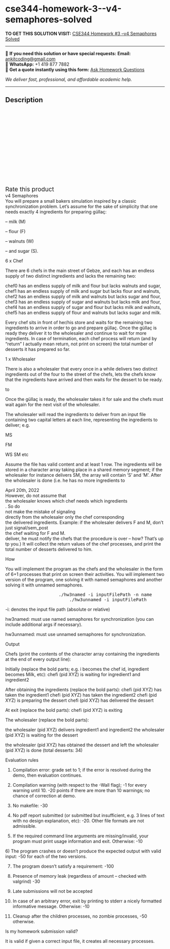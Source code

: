 # cse344-homework-3--v4-semaphores-solved
**TO GET THIS SOLUTION VISIT:** [CSE344 Homework #3 –v4 Semaphores Solved](https://www.ankitcodinghub.com/product/cse344-homework-3-v4-semaphores-solved/)


---

📩 **If you need this solution or have special requests:** **Email:** ankitcoding@gmail.com  
📱 **WhatsApp:** +1 419 877 7882  
📄 **Get a quote instantly using this form:** [Ask Homework Questions](https://www.ankitcodinghub.com/services/ask-homework-questions/)

*We deliver fast, professional, and affordable academic help.*

---

<h2>Description</h2>



<div class="kk-star-ratings kksr-auto kksr-align-center kksr-valign-top" data-payload="{&quot;align&quot;:&quot;center&quot;,&quot;id&quot;:&quot;93942&quot;,&quot;slug&quot;:&quot;default&quot;,&quot;valign&quot;:&quot;top&quot;,&quot;ignore&quot;:&quot;&quot;,&quot;reference&quot;:&quot;auto&quot;,&quot;class&quot;:&quot;&quot;,&quot;count&quot;:&quot;0&quot;,&quot;legendonly&quot;:&quot;&quot;,&quot;readonly&quot;:&quot;&quot;,&quot;score&quot;:&quot;0&quot;,&quot;starsonly&quot;:&quot;&quot;,&quot;best&quot;:&quot;5&quot;,&quot;gap&quot;:&quot;4&quot;,&quot;greet&quot;:&quot;Rate this product&quot;,&quot;legend&quot;:&quot;0\/5 - (0 votes)&quot;,&quot;size&quot;:&quot;24&quot;,&quot;title&quot;:&quot;CSE344 Homework #3 –v4 Semaphores Solved&quot;,&quot;width&quot;:&quot;0&quot;,&quot;_legend&quot;:&quot;{score}\/{best} - ({count} {votes})&quot;,&quot;font_factor&quot;:&quot;1.25&quot;}">

<div class="kksr-stars">

<div class="kksr-stars-inactive">
            <div class="kksr-star" data-star="1" style="padding-right: 4px">


<div class="kksr-icon" style="width: 24px; height: 24px;"></div>
        </div>
            <div class="kksr-star" data-star="2" style="padding-right: 4px">


<div class="kksr-icon" style="width: 24px; height: 24px;"></div>
        </div>
            <div class="kksr-star" data-star="3" style="padding-right: 4px">


<div class="kksr-icon" style="width: 24px; height: 24px;"></div>
        </div>
            <div class="kksr-star" data-star="4" style="padding-right: 4px">


<div class="kksr-icon" style="width: 24px; height: 24px;"></div>
        </div>
            <div class="kksr-star" data-star="5" style="padding-right: 4px">


<div class="kksr-icon" style="width: 24px; height: 24px;"></div>
        </div>
    </div>

<div class="kksr-stars-active" style="width: 0px;">
            <div class="kksr-star" style="padding-right: 4px">


<div class="kksr-icon" style="width: 24px; height: 24px;"></div>
        </div>
            <div class="kksr-star" style="padding-right: 4px">


<div class="kksr-icon" style="width: 24px; height: 24px;"></div>
        </div>
            <div class="kksr-star" style="padding-right: 4px">


<div class="kksr-icon" style="width: 24px; height: 24px;"></div>
        </div>
            <div class="kksr-star" style="padding-right: 4px">


<div class="kksr-icon" style="width: 24px; height: 24px;"></div>
        </div>
            <div class="kksr-star" style="padding-right: 4px">


<div class="kksr-icon" style="width: 24px; height: 24px;"></div>
        </div>
    </div>
</div>


<div class="kksr-legend" style="font-size: 19.2px;">
            <span class="kksr-muted">Rate this product</span>
    </div>
    </div>
<div class="page" title="Page 1">
<div class="layoutArea">
<div class="column">
v4 Semaphores

</div>
</div>
<div class="layoutArea">
<div class="column">
You will prepare a small bakers simulation inspired by a classic synchronization problem. Let’s assume for the sake of simplicity that one needs exactly 4 ingredients for preparing güllaç:

– milk (M)

– flour (F)

– walnuts (W)

– and sugar (S).

6 x Chef

There are 6 chefs in the main street of Gebze, and each has an endless supply of two distinct ingredients and lacks the remaining two:

chef0 has an endless supply of milk and flour but lacks walnuts and sugar, chef1 has an endless supply of milk and sugar but lacks flour and walnuts, chef2 has an endless supply of milk and walnuts but lacks sugar and flour, chef3 has an endless supply of sugar and walnuts but lacks milk and flour, chef4 has an endless supply of sugar and flour but lacks milk and walnuts, chef5 has an endless supply of flour and walnuts but lacks sugar and milk.

Every chef sits in front of her/his store and waits for the remaining two ingredients to arrive in order to go and prepare güllaç. Once the güllaç is ready they deliver it to the wholesaler and continue to wait for more ingredients. In case of termination, each chef process will return (and by “return” I actually mean return, not print on screen) the total number of desserts it has prepared so far.

1 x Wholesaler

There is also a wholesaler that every once in a while delivers two distinct ingredients out of the four to the street of the chefs, lets the chefs know that the ingredients have arrived and then waits for the dessert to be ready.

to

Once the güllaç is ready, the wholesaler takes it for sale and the chefs must wait again for the next visit of the wholesaler.

The wholesaler will read the ingredients to deliver from an input file containing two capital letters at each line, representing the ingredients to deliver; e.g.

MS

FM

WS SM etc

Assume the file has valid content and at least 1 row. The ingredients will be stored in a character array taking place in a shared memory segment; if the wholesaler for instance delivers SM, the array will contain ‘S’ and ‘M’. After the wholesaler is done (i.e. he has no more ingredients to

</div>
</div>
<div class="layoutArea">
<div class="column">
April 20th, 2022

</div>
</div>
<div class="section">
<div class="layoutArea">
<div class="column">
However, do not assume that

</div>
</div>
<div class="layoutArea">
<div class="column">
the wholesaler knows which chef needs which ingredients

</div>
</div>
<div class="layoutArea">
<div class="column">
. So do

</div>
</div>
<div class="layoutArea">
<div class="column">
not make the mistake of signaling

</div>
</div>
<div class="layoutArea">
<div class="column">
directly from the wholesaler only the chef corresponding

</div>
</div>
<div class="layoutArea">
<div class="column">
the delivered ingredients. Example: if the wholesaler delivers F and M, don’t just signal/sem_post

</div>
</div>
<div class="layoutArea">
<div class="column">
the chef waiting for F and M.

</div>
</div>
</div>
</div>
<div class="page" title="Page 2">
<div class="layoutArea">
<div class="column">
deliver, he must notify the chefs that the procedure is over – how? That’s up tp you.) It will collect the return values of the chef processes, and print the total number of desserts delivered to him.

How

You will implement the program as the chefs and the wholesaler in the form of 6+1 processes that print on screen their activities. You will implement two version of the program, one solving it with named semaphores and another solving it with unnamed semaphores.

<pre>                    ./hw3named -i inputFilePath -n name
                        ./hw3unnamed -i inputFilePath
</pre>
-i: denotes the input file path (absolute or relative)

hw3named: must use named semaphores for synchronization (you can include additional args if necessary).

hw3unnamed: must use unnamed semaphores for synchronization.

Output

Chefs (print the contents of the character array containing the ingredients at the end of every output line):

Initially (replace the bold parts; e.g. i becomes the chef id, ingredient becomes Milk, etc): chefi (pid XYZ) is waiting for ingredient1 and ingredient2

After obtaining the ingredients (replace the bold parts): chefi (pid XYZ) has taken the ingredient1 chefi (pid XYZ) has taken the ingredient2 chefi (pid XYZ) is preparing the dessert chefi (pid XYZ) has delivered the dessert

At exit (replace the bold parts): chefi (pid XYZ) is exiting

The wholesaler (replace the bold parts):

the wholesaler (pid XYZ) delivers ingredient1 and ingredient2 the wholesaler (pid XYZ) is waiting for the dessert

the wholesaler (pid XYZ) has obtained the dessert and left the wholesaler (pid XYZ) is done (total desserts: 34)

Evaluation rules

1) Compilation error: grade set to 1; if the error is resolved during the demo, then evaluation continues.

2) Compilation warning (with respect to the -Wall flag); -1 for every warning until 10. -20 points if there are more than 10 warnings; no chance of correction at demo.

3) No makefile: -30

4) No pdf report submitted (or submitted but insufficient, e.g. 3 lines of text with no design explanation, etc): -20. Other file formats are not admissible.

5) If the required command line arguments are missing/invalid, your program must print usage information and exit. Otherwise: -10

</div>
</div>
</div>
<div class="page" title="Page 3">
<div class="layoutArea">
<div class="column">
6) The program crashes or doesn’t produce the expected output with valid input: -50 for each of the two versions.

7) The program doesn’t satisfy a requirement: -100

8) Presence of memory leak (regardless of amount – checked with valgrind) -30

9) Late submissions will not be accepted

10) In case of an arbitrary error, exit by printing to stderr a nicely formatted informative message. Otherwise: -10

11) Cleanup after the children processes, no zombie processes, -50 otherwise.

Is my homework submission valid?

It is valid if given a correct input file, it creates all necessary processes.

</div>
</div>
<div class="layoutArea">
<div class="column">
&nbsp;

</div>
</div>
</div>
